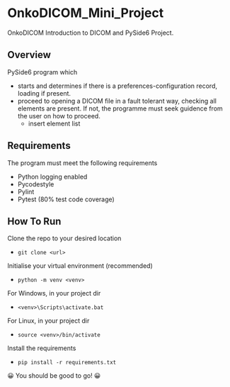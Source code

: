 # OnkoDICOM_Mini_Project
OnkoDICOM Introduction to DICOM and PySide6 Project.

## Overview
PySide6 program which 
- starts and determines if there is a preferences-configuration record, loading if present.
- proceed to opening a DICOM file in a fault tolerant way, checking all elements are present. If not, the programme must seek guidence from the user on how to proceed.
  - insert element list

## Requirements
The program must meet the following requirements
- Python logging enabled
- Pycodestyle
- Pylint
- Pytest (80% test code coverage)

## How To Run
Clone the repo to your desired location
- `git clone <url>`

Initialise your virtual environment (recommended)
- `python -m venv <venv>`

For Windows, in your project dir
- `<venv>\Scripts\activate.bat`

For Linux, in your project dir
- `source <venv>/bin/activate`

Install the requirements
- `pip install -r requirements.txt`

😀 You should be good to go! 😀
